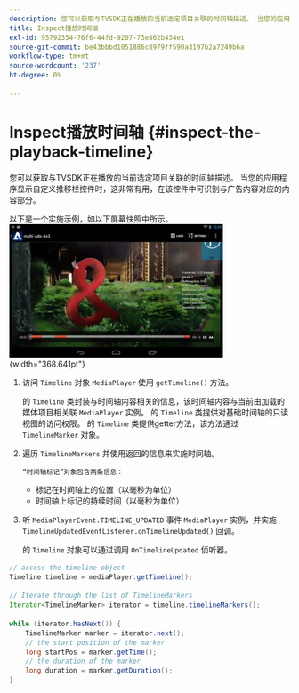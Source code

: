 ```yaml
---
description: 您可以获取与TVSDK正在播放的当前选定项目关联的时间轴描述。 当您的应用程序显示自定义推移栏控件时，这非常有用，在该控件中可识别与广告内容对应的内容部分。
title: Inspect播放时间轴
exl-id: 95792354-76f6-44fd-9207-73e862b434e1
source-git-commit: be43bbbd1051886c8979ff590a3197b2a7249b6a
workflow-type: tm+mt
source-wordcount: '237'
ht-degree: 0%

---
```


# Inspect播放时间轴 {#inspect-the-playback-timeline}

您可以获取与TVSDK正在播放的当前选定项目关联的时间轴描述。 当您的应用程序显示自定义推移栏控件时，这非常有用，在该控件中可识别与广告内容对应的内容部分。

以下是一个实施示例，如以下屏幕快照中所示。  ![](assets/inspect-playback.jpg){width="368.641pt"}

1. 访问 `Timeline` 对象 `MediaPlayer` 使用 `getTimeline()` 方法。

   的 `Timeline` 类封装与时间轴内容相关的信息，该时间轴内容与当前由加载的媒体项目相关联 `MediaPlayer` 实例。 的 `Timeline` 类提供对基础时间轴的只读视图的访问权限。 的 `Timeline` 类提供getter方法，该方法通过 `TimelineMarker` 对象。

1. 遍历 `TimelineMarkers` 并使用返回的信息来实施时间轴。

       “时间轴标记”对象包含两条信息：
   
   * 标记在时间轴上的位置（以毫秒为单位）
   * 时间轴上标记的持续时间（以毫秒为单位）

1. 听 `MediaPlayerEvent.TIMELINE_UPDATED` 事件 `MediaPlayer` 实例，并实施 `TimelineUpdatedEventListener.onTimelineUpdated()` 回调。

   的 `Timeline` 对象可以通过调用 `OnTimelineUpdated` 侦听器。

```java
// access the timeline object 
Timeline timeline = mediaPlayer.getTimeline(); 
 
// Iterate through the list of TimelineMarkers 
Iterator<TimelineMarker> iterator = timeline.timelineMarkers(); 
 
while (iterator.hasNext()) { 
    TimelineMarker marker = iterator.next(); 
    // the start position of the marker 
    long startPos = marker.getTime(); 
    // the duration of the marker 
    long duration = marker.getDuration(); 
}
```
